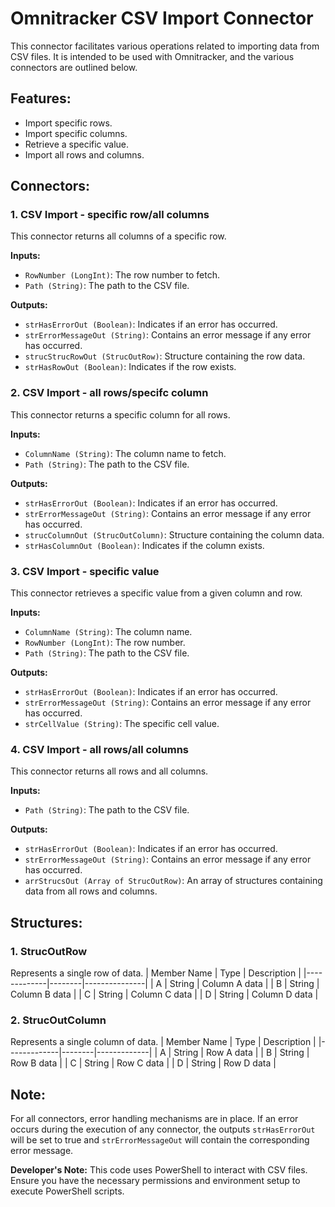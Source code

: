 # Omnitracker CSV Import Connector

This connector facilitates various operations related to importing data from CSV files. It is intended to be used with Omnitracker, and the various connectors are outlined below.

## Features:
- Import specific rows.
- Import specific columns.
- Retrieve a specific value.
- Import all rows and columns.

## Connectors:

### 1. CSV Import - specific row/all columns
This connector returns all columns of a specific row.

**Inputs:**
- `RowNumber (LongInt)`: The row number to fetch.
- `Path (String)`: The path to the CSV file.

**Outputs:**
- `strHasErrorOut (Boolean)`: Indicates if an error has occurred.
- `strErrorMessageOut (String)`: Contains an error message if any error has occurred.
- `strucStrucRowOut (StrucOutRow)`: Structure containing the row data.
- `strHasRowOut (Boolean)`: Indicates if the row exists.

### 2. CSV Import - all rows/specifc column
This connector returns a specific column for all rows.

**Inputs:**
- `ColumnName (String)`: The column name to fetch.
- `Path (String)`: The path to the CSV file.

**Outputs:**
- `strHasErrorOut (Boolean)`: Indicates if an error has occurred.
- `strErrorMessageOut (String)`: Contains an error message if any error has occurred.
- `strucColumnOut (StrucOutColumn)`: Structure containing the column data.
- `strHasColumnOut (Boolean)`: Indicates if the column exists.

### 3. CSV Import - specific value
This connector retrieves a specific value from a given column and row.

**Inputs:**
- `ColumnName (String)`: The column name.
- `RowNumber (LongInt)`: The row number.
- `Path (String)`: The path to the CSV file.

**Outputs:**
- `strHasErrorOut (Boolean)`: Indicates if an error has occurred.
- `strErrorMessageOut (String)`: Contains an error message if any error has occurred.
- `strCellValue (String)`: The specific cell value.

### 4. CSV Import - all rows/all columns
This connector returns all rows and all columns.

**Inputs:**
- `Path (String)`: The path to the CSV file.

**Outputs:**
- `strHasErrorOut (Boolean)`: Indicates if an error has occurred.
- `strErrorMessageOut (String)`: Contains an error message if any error has occurred.
- `arrStrucsOut (Array of StrucOutRow)`: An array of structures containing data from all rows and columns.

## Structures:
### 1. StrucOutRow
Represents a single row of data.
| Member Name | Type   | Description   |
|-------------|--------|---------------|
| A           | String | Column A data |
| B           | String | Column B data |
| C           | String | Column C data |
| D           | String | Column D data |

### 2. StrucOutColumn
Represents a single column of data.
| Member Name | Type   | Description |
|-------------|--------|-------------|
| A           | String | Row A data  |
| B           | String | Row B data  |
| C           | String | Row C data  |
| D           | String | Row D data  |

## Note:
For all connectors, error handling mechanisms are in place. If an error occurs during the execution of any connector, the outputs `strHasErrorOut` will be set to true and `strErrorMessageOut` will contain the corresponding error message.

**Developer's Note:** This code uses PowerShell to interact with CSV files. Ensure you have the necessary permissions and environment setup to execute PowerShell scripts.
